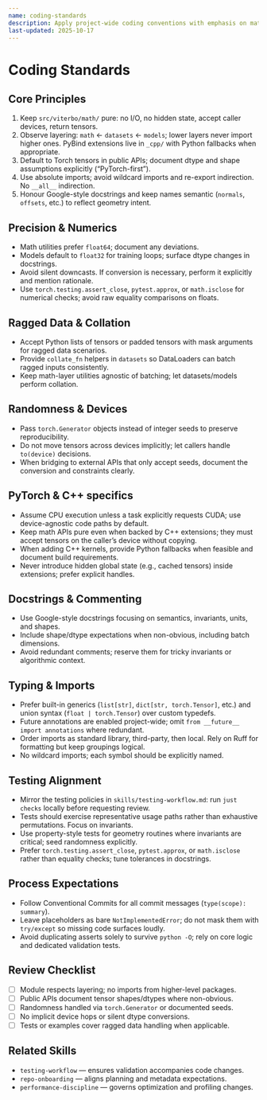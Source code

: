 ```yaml
---
name: coding-standards
description: Apply project-wide coding conventions with emphasis on math purity, Torch usage, and architectural layering.
last-updated: 2025-10-17
---
```


# Coding Standards

## Core Principles

1. Keep `src/viterbo/math/` pure: no I/O, no hidden state, accept caller devices, return tensors.
2. Observe layering: `math` ← `datasets` ← `models`; lower layers never import higher ones. PyBind extensions live in `_cpp/` with Python fallbacks when appropriate.
3. Default to Torch tensors in public APIs; document dtype and shape assumptions explicitly (“PyTorch-first”).
4. Use absolute imports; avoid wildcard imports and re-export indirection. No `__all__` indirection.
5. Honour Google-style docstrings and keep names semantic (`normals`, `offsets`, etc.) to reflect geometry intent.

## Precision & Numerics

- Math utilities prefer `float64`; document any deviations.
- Models default to `float32` for training loops; surface dtype changes in docstrings.
- Avoid silent downcasts. If conversion is necessary, perform it explicitly and mention rationale.
- Use `torch.testing.assert_close`, `pytest.approx`, or `math.isclose` for numerical checks; avoid raw equality comparisons on floats.

## Ragged Data & Collation

- Accept Python lists of tensors or padded tensors with mask arguments for ragged data scenarios.
- Provide `collate_fn` helpers in `datasets` so DataLoaders can batch ragged inputs consistently.
- Keep math-layer utilities agnostic of batching; let datasets/models perform collation.

## Randomness & Devices

- Pass `torch.Generator` objects instead of integer seeds to preserve reproducibility.
- Do not move tensors across devices implicitly; let callers handle `to(device)` decisions.
- When bridging to external APIs that only accept seeds, document the conversion and constraints clearly.

## PyTorch & C++ specifics

- Assume CPU execution unless a task explicitly requests CUDA; use device-agnostic code paths by default.
- Keep math APIs pure even when backed by C++ extensions; they must accept tensors on the caller’s device without copying.
- When adding C++ kernels, provide Python fallbacks when feasible and document build requirements.
- Never introduce hidden global state (e.g., cached tensors) inside extensions; prefer explicit handles.

## Docstrings & Commenting

- Use Google-style docstrings focusing on semantics, invariants, units, and shapes.
- Include shape/dtype expectations when non-obvious, including batch dimensions.
- Avoid redundant comments; reserve them for tricky invariants or algorithmic context.

## Typing & Imports

- Prefer built-in generics (`list[str]`, `dict[str, torch.Tensor]`, etc.) and union syntax (`float | torch.Tensor`) over custom typedefs.
- Future annotations are enabled project-wide; omit `from __future__ import annotations` where redundant.
- Order imports as standard library, third-party, then local. Rely on Ruff for formatting but keep groupings logical.
- No wildcard imports; each symbol should be explicitly named.

## Testing Alignment

- Mirror the testing policies in `skills/testing-workflow.md`: run `just checks` locally before requesting review.
- Tests should exercise representative usage paths rather than exhaustive permutations. Focus on invariants.
- Use property-style tests for geometry routines where invariants are critical; seed randomness explicitly.
- Prefer `torch.testing.assert_close`, `pytest.approx`, or `math.isclose` rather than equality checks; tune tolerances in docstrings.

## Process Expectations

- Follow Conventional Commits for all commit messages (`type(scope): summary`).
- Leave placeholders as bare `NotImplementedError`; do not mask them with `try/except` so missing code surfaces loudly.
- Avoid duplicating asserts solely to survive `python -O`; rely on core logic and dedicated validation tests.

## Review Checklist

- [ ] Module respects layering; no imports from higher-level packages.
- [ ] Public APIs document tensor shapes/dtypes where non-obvious.
- [ ] Randomness handled via `torch.Generator` or documented seeds.
- [ ] No implicit device hops or silent dtype conversions.
- [ ] Tests or examples cover ragged data handling when applicable.

## Related Skills

- `testing-workflow` — ensures validation accompanies code changes.
- `repo-onboarding` — aligns planning and metadata expectations.
- `performance-discipline` — governs optimization and profiling changes.
